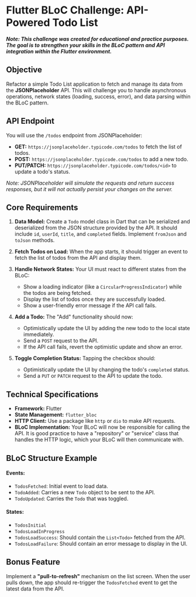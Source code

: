 # Flutter BLoC Challenge: API-Powered Todo List

***Note: This challenge was created for educational and practice purposes. The goal is to strengthen your skills in the BLoC pattern and API integration within the Flutter environment.***

## Objective
Refactor a simple Todo List application to fetch and manage its data from the **JSONPlaceholder** API. This will challenge you to handle asynchronous operations, network states (loading, success, error), and data parsing within the BLoC pattern.

## API Endpoint
You will use the `/todos` endpoint from JSONPlaceholder:
- **GET:** `https://jsonplaceholder.typicode.com/todos` to fetch the list of todos.
- **POST:** `https://jsonplaceholder.typicode.com/todos` to add a new todo.
- **PUT/PATCH:** `https://jsonplaceholder.typicode.com/todos/<id>` to update a todo's status.

*Note: JSONPlaceholder will simulate the requests and return success responses, but it will not actually persist your changes on the server.*

## Core Requirements
1.  **Data Model:** Create a `Todo` model class in Dart that can be serialized and deserialized from the JSON structure provided by the API. It should include `id`, `userId`, `title`, and `completed` fields. Implement `fromJson` and `toJson` methods.

2.  **Fetch Todos on Load:** When the app starts, it should trigger an event to fetch the list of todos from the API and display them.

3.  **Handle Network States:** Your UI must react to different states from the BLoC:
    - Show a loading indicator (like a `CircularProgressIndicator`) while the todos are being fetched.
    - Display the list of todos once they are successfully loaded.
    - Show a user-friendly error message if the API call fails.

4.  **Add a Todo:** The "Add" functionality should now:
    - Optimistically update the UI by adding the new todo to the local state immediately.
    - Send a `POST` request to the API.
    - If the API call fails, revert the optimistic update and show an error.

5.  **Toggle Completion Status:** Tapping the checkbox should:
    - Optimistically update the UI by changing the todo's `completed` status.
    - Send a `PUT` or `PATCH` request to the API to update the todo.

## Technical Specifications
- **Framework:** Flutter
- **State Management:** `flutter_bloc`
- **HTTP Client:** Use a package like `http` or `dio` to make API requests.
- **BLoC Implementation:** Your BLoC will now be responsible for calling the API. It is good practice to have a "repository" or "service" class that handles the HTTP logic, which your BLoC will then communicate with.

## BLoC Structure Example
#### Events:
- `TodosFetched`: Initial event to load data.
- `TodoAdded`: Carries a new `Todo` object to be sent to the API.
- `TodoUpdated`: Carries the `Todo` that was toggled.

#### States:
- `TodosInitial`
- `TodosLoadInProgress`
- `TodosLoadSuccess`: Should contain the `List<Todo>` fetched from the API.
- `TodosLoadFailure`: Should contain an error message to display in the UI.

## Bonus Feature
Implement a **"pull-to-refresh"** mechanism on the list screen. When the user pulls down, the app should re-trigger the `TodosFetched` event to get the latest data from the API.

